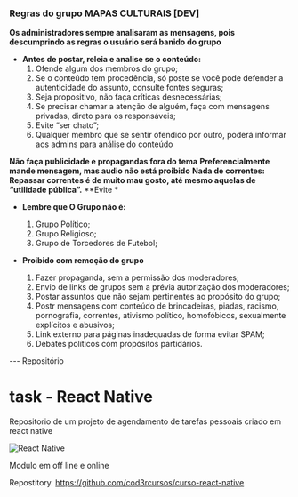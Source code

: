 ### Regras do grupo MAPAS CULTURAIS [DEV]
  **Os administradores sempre analisaram as mensagens, pois descumprindo as regras o usuário será banido do grupo**
  * **Antes de postar, releia e analise se o conteúdo:**
      1. Ofende algum dos membros do grupo;
      2. Se o conteúdo tem procedência, só poste se você pode defender a autenticidade do assunto, consulte fontes seguras;
      3. Seja propositivo, não faça críticas desnecessárias;
      4. Se precisar chamar a atenção de alguém, faça com mensagens privadas, direto para os responsáveis;
      5. Evite “ser chato”;
      6. Qualquer membro que se sentir ofendido por outro, poderá informar aos admins para análise do conteúdo
     
   **Não faça publicidade e propagandas fora do tema**
   **Preferencialmente mande mensagem, mas audio não está proibido**
   **Nada de correntes: Repassar correntes é de muito mau gosto, até mesmo aquelas de “utilidade pública”.**
   **Evite *
  
 * **Lembre que O Grupo  não é:**
      1. Grupo Político;
      2. Grupo Religioso;
      3. Grupo de Torcedores de Futebol;

 * **Proibido com remoção do grupo**
      1. Fazer propaganda, sem a permissão dos moderadores;
      2. Envio de links de grupos sem a prévia autorização dos moderadores;
      3. Postar assuntos que não sejam pertinentes ao propósito do grupo;
      4. Postr mensagens com conteúdo de brincadeiras, piadas, racismo, pornografia, correntes, ativismo político, homofóbicos, sexualmente explícitos e abusivos;
      5. Link externo para páginas inadequadas de forma evitar SPAM;
      6. Debates políticos com propósitos partidários.
      
--- Repositório

# task - React Native

Repositorio de um projeto de agendamento de tarefas pessoais criado em react native

![React Native](https://qrioustech.com/website-assets/images/reactjs.png)

Modulo em off line e online

Repostitory. https://github.com/cod3rcursos/curso-react-native
